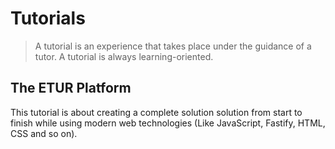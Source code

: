 # Tutorials

> A tutorial is an experience that takes place under the guidance of a tutor. A tutorial is always learning-oriented.

## The ETUR Platform

This tutorial is about creating a complete solution solution from start to finish while using modern web technologies (Like JavaScript, Fastify, HTML, CSS and so on).
